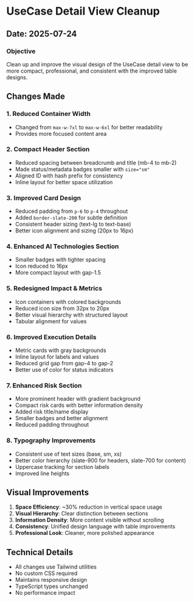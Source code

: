 # UseCase Detail View Cleanup

## Date: 2025-07-24

### Objective
Clean up and improve the visual design of the UseCase detail view to be more compact, professional, and consistent with the improved table designs.

## Changes Made

### 1. Reduced Container Width
- Changed from `max-w-7xl` to `max-w-6xl` for better readability
- Provides more focused content area

### 2. Compact Header Section
- Reduced spacing between breadcrumb and title (mb-4 to mb-2)
- Made status/metadata badges smaller with `size="sm"`
- Aligned ID with hash prefix for consistency
- Inline layout for better space utilization

### 3. Improved Card Design
- Reduced padding from `p-6` to `p-4` throughout
- Added `border-slate-200` for subtle definition
- Consistent header sizing (text-lg to text-base)
- Better icon alignment and sizing (20px to 16px)

### 4. Enhanced AI Technologies Section
- Smaller badges with tighter spacing
- Icon reduced to 16px
- More compact layout with gap-1.5

### 5. Redesigned Impact & Metrics
- Icon containers with colored backgrounds
- Reduced icon size from 32px to 20px
- Better visual hierarchy with structured layout
- Tabular alignment for values

### 6. Improved Execution Details
- Metric cards with gray backgrounds
- Inline layout for labels and values
- Reduced grid gap from gap-4 to gap-2
- Better use of color for status indicators

### 7. Enhanced Risk Section
- More prominent header with gradient background
- Compact risk cards with better information density
- Added risk title/name display
- Smaller badges and better alignment
- Reduced padding throughout

### 8. Typography Improvements
- Consistent use of text sizes (base, sm, xs)
- Better color hierarchy (slate-900 for headers, slate-700 for content)
- Uppercase tracking for section labels
- Improved line heights

## Visual Improvements

1. **Space Efficiency**: ~30% reduction in vertical space usage
2. **Visual Hierarchy**: Clear distinction between sections
3. **Information Density**: More content visible without scrolling
4. **Consistency**: Unified design language with table improvements
5. **Professional Look**: Cleaner, more polished appearance

## Technical Details

- All changes use Tailwind utilities
- No custom CSS required
- Maintains responsive design
- TypeScript types unchanged
- No performance impact
